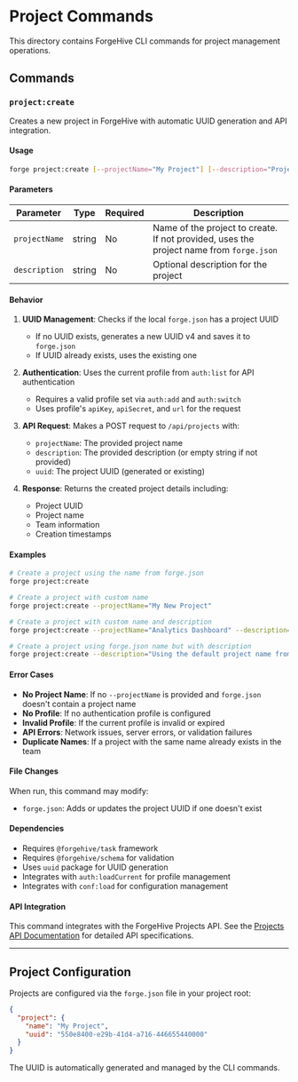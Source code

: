 # Project Commands

This directory contains ForgeHive CLI commands for project management operations.

## Commands

### `project:create`

Creates a new project in ForgeHive with automatic UUID generation and API integration.

#### Usage

```bash
forge project:create [--projectName="My Project"] [--description="Project description"]
```

#### Parameters

| Parameter | Type | Required | Description |
|-----------|------|----------|-------------|
| `projectName` | string | No | Name of the project to create. If not provided, uses the project name from `forge.json` |
| `description` | string | No | Optional description for the project |

#### Behavior

1. **UUID Management**: Checks if the local `forge.json` has a project UUID
   - If no UUID exists, generates a new UUID v4 and saves it to `forge.json`
   - If UUID already exists, uses the existing one

2. **Authentication**: Uses the current profile from `auth:list` for API authentication
   - Requires a valid profile set via `auth:add` and `auth:switch`
   - Uses profile's `apiKey`, `apiSecret`, and `url` for the request

3. **API Request**: Makes a POST request to `/api/projects` with:
   - `projectName`: The provided project name
   - `description`: The provided description (or empty string if not provided)
   - `uuid`: The project UUID (generated or existing)

4. **Response**: Returns the created project details including:
   - Project UUID
   - Project name
   - Team information
   - Creation timestamps

#### Examples

```bash
# Create a project using the name from forge.json
forge project:create

# Create a project with custom name
forge project:create --projectName="My New Project"

# Create a project with custom name and description
forge project:create --projectName="Analytics Dashboard" --description="Customer analytics and reporting platform"

# Create a project using forge.json name but with description
forge project:create --description="Using the default project name from configuration"
```

#### Error Cases

- **No Project Name**: If no `--projectName` is provided and `forge.json` doesn't contain a project name
- **No Profile**: If no authentication profile is configured
- **Invalid Profile**: If the current profile is invalid or expired
- **API Errors**: Network issues, server errors, or validation failures
- **Duplicate Names**: If a project with the same name already exists in the team

#### File Changes

When run, this command may modify:
- `forge.json`: Adds or updates the project UUID if one doesn't exist

#### Dependencies

- Requires `@forgehive/task` framework
- Requires `@forgehive/schema` for validation
- Uses `uuid` package for UUID generation
- Integrates with `auth:loadCurrent` for profile management
- Integrates with `conf:load` for configuration management

#### API Integration

This command integrates with the ForgeHive Projects API. See the [Projects API Documentation](../../../../../../../hive/docs/projects-api.md) for detailed API specifications.

---

## Project Configuration

Projects are configured via the `forge.json` file in your project root:

```json
{
  "project": {
    "name": "My Project",
    "uuid": "550e8400-e29b-41d4-a716-446655440000"
  }
}
```

The UUID is automatically generated and managed by the CLI commands.